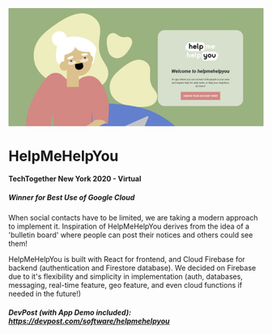 ![thumbnail](/demo/gallery.jpg)
# HelpMeHelpYou

#### TechTogether New York 2020 - Virtual
##### Winner for Best Use of Google Cloud

When social contacts have to be limited, we are taking a modern approach to implement it.
Inspiration of HelpMeHelpYou derives from the idea of a 'bulletin board' where people can post their notices and others could see them! 

HelpMeHelpYou is built with React for frontend, and Cloud Firebase for backend (authentication and Firestore database). We decided on Firebase due to it's flexibility and simplicity in implementation (auth, databases, messaging, real-time feature, geo feature, and even cloud functions if needed in the future!)

##### DevPost (with App Demo included): https://devpost.com/software/helpmehelpyou
